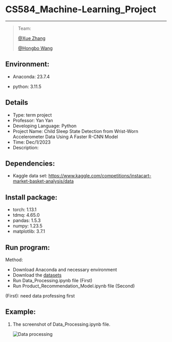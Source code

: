 # **CS584_Machine-Learning_Project**

-----

>  Team:
>
>  [@Xue Zhang]()
>
>  [@Hongbo Wang](https://github.com/BOBWang1117)
>
>  

## **Environment:**

- Anaconda: 23.7.4

- python: 3.11.5

  

## **Details**

- Type: term project
- Professor: Yan Yan
- Developing Language: Python
- Project Name: Child Sleep State Detection from Wrist-Worn Accelerometer Data Using A Faster R-CNN Model
- Time: Dec/1/2023
- Description: 


## **Dependencies:** 

- Kaggle data set: https://www.kaggle.com/competitions/instacart-market-basket-analysis/data



## **Install package:**

- torch: 1.13.1
- tdmq: 4.65.0
- pandas: 1.5.3
- numpy: 1.23.5
- matplotlib: 3.7.1




## **Run program:**

Method:

- Download Anaconda and necessary environment
- Download the [datasets](https://www.kaggle.com/competitions/instacart-market-basket-analysis/data)
- Run Data_Processing.ipynb file (First)
- Run Product_Recommendation_Model.ipynb file (Second)

(First): need data professing first


## **Example:**

1. The screenshot of Data_Processing.ipynb file.

   ![Data processing](./picture/R-CNN.png)

   

   

   




